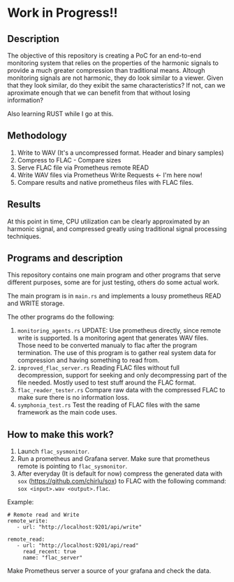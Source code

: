 # Work in Progress!!

## Description

The objective of this repository is creating a PoC for an end-to-end monitoring system that relies on the properties of the harmonic signals to provide a much greater compression than traditional means.
Altough monitoring signals are not harmonic, they do look similar to a viewer. Given that they look similar, do they exibit the same characteristics? If not, can we aproximate enough that we can benefit
from that without losing information?

Also learning RUST while I go at this.

## Methodology

1. Write to WAV (It's a uncompressed format. Header and binary samples)
2. Compress to FLAC - Compare sizes
3. Serve FLAC file via Prometheus remote READ
4. Write WAV files via Prometheus Write Requests <- I'm here now!
5. Compare results and native prometheus files with FLAC files.

## Results

At this point in time, CPU utilization can be clearly approximated by an harmonic signal, and compressed greatly using traditional signal processing techniques.

## Programs and description

This repository contains one main program and other programs that serve different purposes, some are for just testing, others do some actual work.

The main program is in `main.rs` and implements a lousy prometheus READ and WRITE storage.

The other programs do the following:

1. `monitoring_agents.rs` UPDATE: Use prometheus directly, since remote write is supported. Is a monitoring agent that generates WAV files. Those need to be converted manualy to flac after the program termination. The use of this program is to gather real system data for compression and having something to read from.
2. `improved_flac_server.rs` Reading FLAC files without full decompression, support for seeking and only decompressing part of the file needed. Mostly used to test stuff around the FLAC format.
3. `flac_reader_tester.rs` Compare raw data with the compressed FLAC to make sure there is no information loss.
4. `symphonia_test.rs` Test the reading of FLAC files with the same framework as the main code uses.

## How to make this work?

1. Launch `flac_sysmonitor`. 
2. Run a prometheus and Grafana server. Make sure that prometheus remote is pointing to `flac_sysmonitor`.
3. After everyday (It is default for now) compress the generated data with `sox` (https://github.com/chirlu/sox) to FLAC with the following command: `sox <input>.wav <output>.flac`.

Example:
```
# Remote read and Write
remote_write:
   - url: "http://localhost:9201/api/write"

remote_read:
   - url: "http://localhost:9201/api/read"
     read_recent: true
     name: "flac_server"
```

Make Prometheus server a source of your grafana and check the data.